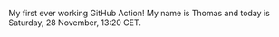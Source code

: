 My first ever working GitHub Action!
My name is Thomas and today is Saturday, 28 November, 13:20 CET. 
